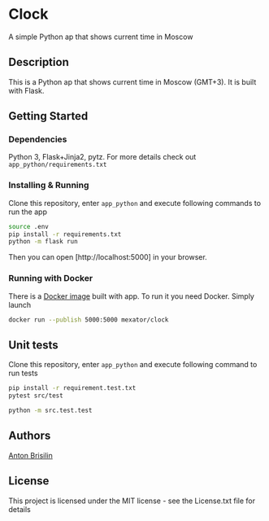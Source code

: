 # Clock

A simple Python ap that shows current time in Moscow

## Description

This is a Python ap that shows current time in Moscow (GMT+3). It is built with
Flask.

## Getting Started

### Dependencies

Python 3, Flask+Jinja2, pytz. For more details check out `app_python/requirements.txt`

### Installing & Running

Clone this repository, enter `app_python` and execute following commands to
run the app

```sh
source .env
pip install -r requirements.txt
python -m flask run
```

Then you can open [http://localhost:5000] in your browser.

### Running with Docker

There is a [Docker image](https://hub.docker.com/repository/docker/mexator/clock)
built with app. To run it you need Docker. Simply launch

```sh
docker run --publish 5000:5000 mexator/clock
```

## Unit tests

Clone this repository, enter `app_python` and execute following command to
run tests

```sh
pip install -r requirement.test.txt
pytest src/test
```

```sh
python -m src.test.test
```

## Authors

[Anton Brisilin](https://github.com/Mexator)

## License

This project is licensed under the MIT license - see the License.txt file for
details
